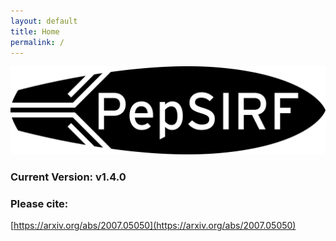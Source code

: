 ```yaml
---
layout: default
title: Home
permalink: /
---
```

<img src="./assets/images/PepSIRF_logo_BW.png" alt="" width="1024">

### Current Version: v1.4.0

### Please cite:
[https://arxiv.org/abs/2007.05050](https://arxiv.org/abs/2007.05050)

